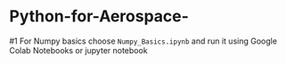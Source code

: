 # Python-for-Aerospace-

#1 For Numpy basics choose ``Numpy_Basics.ipynb`` and run it using Google Colab Notebooks or jupyter notebook
